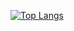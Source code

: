[![Top Langs](https://github-readme-stats.vercel.app/api/top-langs/?username=chvarkov&layout=donut&cache_seconds=3600)](https://github.com/anuraghazra/github-readme-stats)
